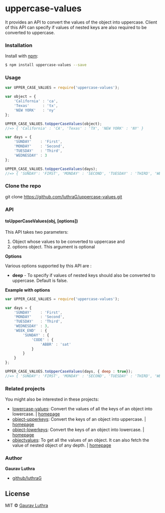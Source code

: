 # uppercase-values
It provides an API to convert the values of the object into uppercase. Client of this API can specify if values of nested keys are also required to be converted to uppercase.

### Installation

Install with [npm](https://www.npmjs.com/):

```sh
$ npm install uppercase-values --save
```

### Usage

```javascript
var UPPER_CASE_VALUES = require('uppercase-values');

var object = {
    'California' : 'ca',
    'Texas'      : 'tx',
    'NEW YORK'   : 'ny' 
};

UPPER_CASE_VALUES.toUpperCaseValues(object);
//=> { 'California' : 'CA', 'Texas' : 'TX', 'NEW YORK' : 'NY' }

var days = {
    'SUNDAY'    : 'First',
    'MONDAY'    : 'Second',
    'TUESDAY'   : 'Third',
    'WEDNESDAY' : 3
};

UPPER_CASE_VALUES.toUpperCaseValues(days);
//=> { 'SUNDAY': 'FIRST', 'MONDAY' : 'SECOND', 'TUESDAY' : 'THIRD', 'WEDNESDAY' : 3 }

```

### Clone the repo

git clone https://github.com/luthraG/uppercase-values.git

### API

#### toUpperCaseValues(obj, [options])

This API takes two parameters:
1. Object whose values to be converted to uppercase and 
2. options object. This argument is optional


**Options**

Various options supported by this API are :
- **deep** - To specify if values of nested keys should also be converted to uppercase. Default is false.

**Example with options**

```javascript
var UPPER_CASE_VALUES = require('uppercase-values');

var days = {
    'SUNDAY'    : 'First',
    'MONDAY'    : 'Second',
    'TUESDAY'   : 'Third',
    'WEDNESDAY' : 3,
    'WEEK_END'  : {
    	'SUNDAY' : {
    		'CODE' : {
    			'ABBR' : 'sat'
    		}
    	}
	}
};

UPPER_CASE_VALUES.toUpperCaseValues(days, { deep : true});
//=> { 'SUNDAY': 'FIRST', 'MONDAY' : 'SECOND', 'TUESDAY' : 'THIRD', 'WEDNESDAY' : 3, 'WEEK_END' : { 'SUNDAY' : { 'CODE' : { 'ABBR' : 'SAT' } } } }

```

### Related projects

You might also be interested in these projects:

* [lowercase-values](https://www.npmjs.com/package/lowercase-values): Convert the values of all the keys of an object into lowercase. | [homepage](https://github.com/luthraG/lowercase-values.git)
* [object-upperkeys](https://www.npmjs.com/package/object-upperkeys): Convert the keys of an object into uppercase. | [homepage](https://github.com/luthraG/object-upperkeys.git)
* [object-lowerkeys](https://www.npmjs.com/package/object-upperkeys): Convert the keys of an object into lowercase. | [homepage](https://github.com/luthraG/object-lowerkeys.git)
* [objectvalues](https://www.npmjs.com/package/objectvalues): To get all the values of an object. It can also fetch the value of nested object of any depth. | [homepage](https://github.com/luthraG/objectvalues.git)

### Author

**Gaurav Luthra**

* [github/luthraG](https://github.com/luthraG)

## License

MIT © [Gaurav Luthra](luthra.zenith@gmail.com)

